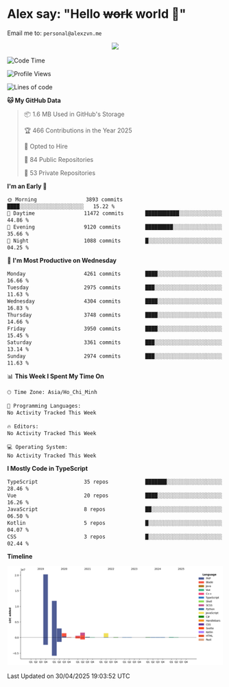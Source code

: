# Alex say: "Hello ~~work~~ world 🐾"
Email me to: `personal@alexzvn.me`


<p align=center>
  <a href="https://skillicons.dev">
    <img src="https://skillicons.dev/icons?i=ts,js,php,nodejs,bun,vue,nuxt,react,svelte,tauri,laravel,rust,mongodb,docker,electron,redis,rabbitmq,tailwind,git,cloudflare,elysia,mysql,nginx,rollupjs,sentry,ubuntu,yarn,html,css,vite" />
  </a>
</p>

<!--START_SECTION:waka-->
![Code Time](http://img.shields.io/badge/Code%20Time-1%2C066%20hrs%2055%20mins-blue)

![Profile Views](http://img.shields.io/badge/Profile%20Views-0-blue)

![Lines of code](https://img.shields.io/badge/From%20Hello%20World%20I%27ve%20Written-40.8%20million%20lines%20of%20code-blue)

**🐱 My GitHub Data** 

> 📦 1.6 MB Used in GitHub's Storage 
 > 
> 🏆 466 Contributions in the Year 2025
 > 
> 💼 Opted to Hire
 > 
> 📜 84 Public Repositories 
 > 
> 🔑 53 Private Repositories 
 > 
**I'm an Early 🐤** 

```text
🌞 Morning                3893 commits        ████░░░░░░░░░░░░░░░░░░░░░   15.22 % 
🌆 Daytime                11472 commits       ███████████░░░░░░░░░░░░░░   44.86 % 
🌃 Evening                9120 commits        █████████░░░░░░░░░░░░░░░░   35.66 % 
🌙 Night                  1088 commits        █░░░░░░░░░░░░░░░░░░░░░░░░   04.25 % 
```
📅 **I'm Most Productive on Wednesday** 

```text
Monday                   4261 commits        ████░░░░░░░░░░░░░░░░░░░░░   16.66 % 
Tuesday                  2975 commits        ███░░░░░░░░░░░░░░░░░░░░░░   11.63 % 
Wednesday                4304 commits        ████░░░░░░░░░░░░░░░░░░░░░   16.83 % 
Thursday                 3748 commits        ████░░░░░░░░░░░░░░░░░░░░░   14.66 % 
Friday                   3950 commits        ████░░░░░░░░░░░░░░░░░░░░░   15.45 % 
Saturday                 3361 commits        ███░░░░░░░░░░░░░░░░░░░░░░   13.14 % 
Sunday                   2974 commits        ███░░░░░░░░░░░░░░░░░░░░░░   11.63 % 
```


📊 **This Week I Spent My Time On** 

```text
🕑︎ Time Zone: Asia/Ho_Chi_Minh

💬 Programming Languages: 
No Activity Tracked This Week

🔥 Editors: 
No Activity Tracked This Week

💻 Operating System: 
No Activity Tracked This Week
```

**I Mostly Code in TypeScript** 

```text
TypeScript               35 repos            ███████░░░░░░░░░░░░░░░░░░   28.46 % 
Vue                      20 repos            ████░░░░░░░░░░░░░░░░░░░░░   16.26 % 
JavaScript               8 repos             ██░░░░░░░░░░░░░░░░░░░░░░░   06.50 % 
Kotlin                   5 repos             █░░░░░░░░░░░░░░░░░░░░░░░░   04.07 % 
CSS                      3 repos             █░░░░░░░░░░░░░░░░░░░░░░░░   02.44 % 
```



**Timeline**

![Lines of Code chart](https://raw.githubusercontent.com/alexzvn/alexzvn/main/assets/bar_graph.png)


 Last Updated on 30/04/2025 19:03:52 UTC
<!--END_SECTION:waka-->
